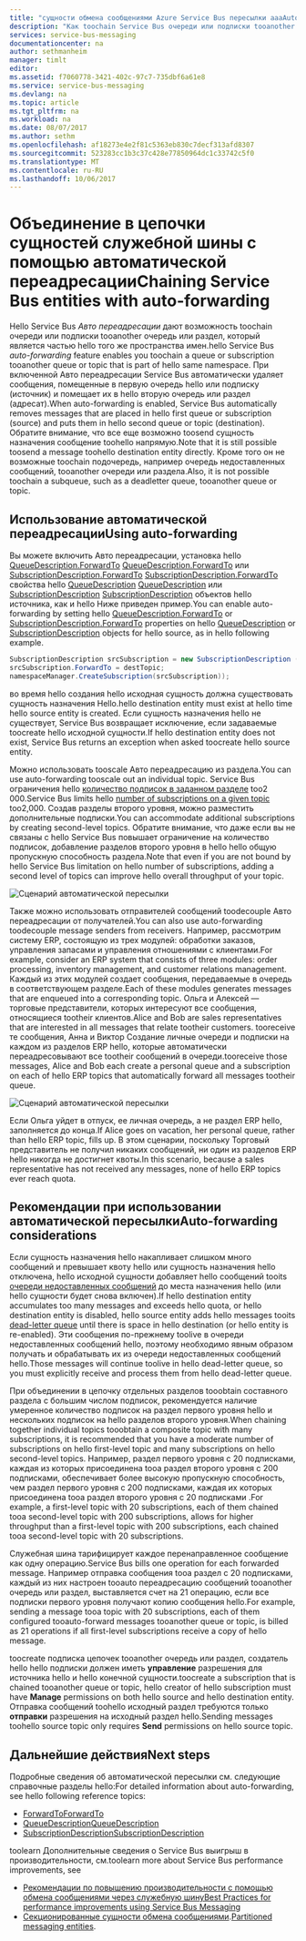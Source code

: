 ```yaml
---
title: "сущности обмена сообщениями Azure Service Bus пересылки aaaAuto | Документы Microsoft"
description: "Как toochain Service Bus очереди или подписки tooanother очереди или раздела."
services: service-bus-messaging
documentationcenter: na
author: sethmanheim
manager: timlt
editor: 
ms.assetid: f7060778-3421-402c-97c7-735dbf6a61e8
ms.service: service-bus-messaging
ms.devlang: na
ms.topic: article
ms.tgt_pltfrm: na
ms.workload: na
ms.date: 08/07/2017
ms.author: sethm
ms.openlocfilehash: af18273e4e2f81c5363eb830c7decf313afd8307
ms.sourcegitcommit: 523283cc1b3c37c428e77850964dc1c33742c5f0
ms.translationtype: MT
ms.contentlocale: ru-RU
ms.lasthandoff: 10/06/2017
---
```

# <a name="chaining-service-bus-entities-with-auto-forwarding"></a><span data-ttu-id="c98fc-103">Объединение в цепочки сущностей служебной шины с помощью автоматической переадресации</span><span class="sxs-lookup"><span data-stu-id="c98fc-103">Chaining Service Bus entities with auto-forwarding</span></span>

<span data-ttu-id="c98fc-104">Hello Service Bus *Авто переадресации* дают возможность toochain очереди или подписки tooanother очередь или раздел, который является частью hello того же пространства имен.</span><span class="sxs-lookup"><span data-stu-id="c98fc-104">hello Service Bus *auto-forwarding* feature enables you toochain a queue or subscription tooanother queue or topic that is part of hello same namespace.</span></span> <span data-ttu-id="c98fc-105">При включенной Авто переадресации Service Bus автоматически удаляет сообщения, помещенные в первую очередь hello или подписку (источник) и помещает их в hello вторую очередь или раздел (адресат).</span><span class="sxs-lookup"><span data-stu-id="c98fc-105">When auto-forwarding is enabled, Service Bus automatically removes messages that are placed in hello first queue or subscription (source) and puts them in hello second queue or topic (destination).</span></span> <span data-ttu-id="c98fc-106">Обратите внимание, что все еще возможно toosend сущность назначения сообщение toohello напрямую.</span><span class="sxs-lookup"><span data-stu-id="c98fc-106">Note that it is still possible toosend a message toohello destination entity directly.</span></span> <span data-ttu-id="c98fc-107">Кроме того он не возможные toochain подочередь, например очередь недоставленных сообщений, tooanother очереди или раздела.</span><span class="sxs-lookup"><span data-stu-id="c98fc-107">Also, it is not possible toochain a subqueue, such as a deadletter queue, tooanother queue or topic.</span></span>

## <a name="using-auto-forwarding"></a><span data-ttu-id="c98fc-108">Использование автоматической переадресации</span><span class="sxs-lookup"><span data-stu-id="c98fc-108">Using auto-forwarding</span></span>
<span data-ttu-id="c98fc-109">Вы можете включить Авто переадресации, установка hello [QueueDescription.ForwardTo] [ QueueDescription.ForwardTo] или [SubscriptionDescription.ForwardTo] [ SubscriptionDescription.ForwardTo] свойства hello [QueueDescription] [ QueueDescription] или [SubscriptionDescription] [ SubscriptionDescription] объектов hello источника, как и hello Ниже приведен пример.</span><span class="sxs-lookup"><span data-stu-id="c98fc-109">You can enable auto-forwarding by setting hello [QueueDescription.ForwardTo][QueueDescription.ForwardTo] or [SubscriptionDescription.ForwardTo][SubscriptionDescription.ForwardTo] properties on hello [QueueDescription][QueueDescription] or [SubscriptionDescription][SubscriptionDescription] objects for hello source, as in hello following example.</span></span>

```csharp
SubscriptionDescription srcSubscription = new SubscriptionDescription (srcTopic, srcSubscriptionName);
srcSubscription.ForwardTo = destTopic;
namespaceManager.CreateSubscription(srcSubscription));
```

<span data-ttu-id="c98fc-110">во время hello создания hello исходная сущность должна существовать сущность назначения Hello.</span><span class="sxs-lookup"><span data-stu-id="c98fc-110">hello destination entity must exist at hello time hello source entity is created.</span></span> <span data-ttu-id="c98fc-111">Если сущность назначения hello не существует, Service Bus возвращает исключение, если задаваемые toocreate hello исходной сущности.</span><span class="sxs-lookup"><span data-stu-id="c98fc-111">If hello destination entity does not exist, Service Bus returns an exception when asked toocreate hello source entity.</span></span>

<span data-ttu-id="c98fc-112">Можно использовать tooscale Авто переадресацию из раздела.</span><span class="sxs-lookup"><span data-stu-id="c98fc-112">You can use auto-forwarding tooscale out an individual topic.</span></span> <span data-ttu-id="c98fc-113">Service Bus ограничения hello [количество подписок в заданном разделе](service-bus-quotas.md) too2 000.</span><span class="sxs-lookup"><span data-stu-id="c98fc-113">Service Bus limits hello [number of subscriptions on a given topic](service-bus-quotas.md) too2,000.</span></span> <span data-ttu-id="c98fc-114">Создав разделы второго уровня, можно разместить дополнительные подписки.</span><span class="sxs-lookup"><span data-stu-id="c98fc-114">You can accommodate additional subscriptions by creating second-level topics.</span></span> <span data-ttu-id="c98fc-115">Обратите внимание, что даже если вы не связаны с hello Service Bus повышает ограничение на количество подписок, добавление разделов второго уровня в hello hello общую пропускную способность раздела.</span><span class="sxs-lookup"><span data-stu-id="c98fc-115">Note that even if you are not bound by hello Service Bus limitation on hello number of subscriptions, adding a second level of topics can improve hello overall throughput of your topic.</span></span>

![Сценарий автоматической пересылки][0]

<span data-ttu-id="c98fc-117">Также можно использовать отправителей сообщений toodecouple Авто переадресации от получателей.</span><span class="sxs-lookup"><span data-stu-id="c98fc-117">You can also use auto-forwarding toodecouple message senders from receivers.</span></span> <span data-ttu-id="c98fc-118">Например, рассмотрим систему ERP, состоящую из трех модулей: обработки заказов, управления запасами и управления отношениями с клиентами.</span><span class="sxs-lookup"><span data-stu-id="c98fc-118">For example, consider an ERP system that consists of three modules: order processing, inventory management, and customer relations management.</span></span> <span data-ttu-id="c98fc-119">Каждый из этих модулей создает сообщения, передаваемые в очередь в соответствующем разделе.</span><span class="sxs-lookup"><span data-stu-id="c98fc-119">Each of these modules generates messages that are enqueued into a corresponding topic.</span></span> <span data-ttu-id="c98fc-120">Ольга и Алексей — торговые представители, которых интересуют все сообщения, относящиеся tootheir клиентов.</span><span class="sxs-lookup"><span data-stu-id="c98fc-120">Alice and Bob are sales representatives that are interested in all messages that relate tootheir customers.</span></span> <span data-ttu-id="c98fc-121">tooreceive те сообщения, Анна и Виктор Создание личные очереди и подписки на каждом из разделов ERP hello, которые автоматически переадресовывают все tootheir сообщений в очереди.</span><span class="sxs-lookup"><span data-stu-id="c98fc-121">tooreceive those messages, Alice and Bob each create a personal queue and a subscription on each of hello ERP topics that automatically forward all messages tootheir queue.</span></span>

![Сценарий автоматической пересылки][1]

<span data-ttu-id="c98fc-123">Если Ольга уйдет в отпуск, ее личная очередь, а не раздел ERP hello, заполняется до конца.</span><span class="sxs-lookup"><span data-stu-id="c98fc-123">If Alice goes on vacation, her personal queue, rather than hello ERP topic, fills up.</span></span> <span data-ttu-id="c98fc-124">В этом сценарии, поскольку Торговый представитель не получил никаких сообщений, ни один из разделов ERP hello никогда не достигнет квоты.</span><span class="sxs-lookup"><span data-stu-id="c98fc-124">In this scenario, because a sales representative has not received any messages, none of hello ERP topics ever reach quota.</span></span>

## <a name="auto-forwarding-considerations"></a><span data-ttu-id="c98fc-125">Рекомендации при использовании автоматической пересылки</span><span class="sxs-lookup"><span data-stu-id="c98fc-125">Auto-forwarding considerations</span></span>

<span data-ttu-id="c98fc-126">Если сущность назначения hello накапливает слишком много сообщений и превышает квоту hello или сущность назначения hello отключена, hello исходной сущности добавляет hello сообщений tooits [очереди недоставленных сообщений](service-bus-dead-letter-queues.md) до места назначения hello (или hello сущности будет снова включен).</span><span class="sxs-lookup"><span data-stu-id="c98fc-126">If hello destination entity accumulates too many messages and exceeds hello quota, or hello destination entity is disabled, hello source entity adds hello messages tooits [dead-letter queue](service-bus-dead-letter-queues.md) until there is space in hello destination (or hello entity is re-enabled).</span></span> <span data-ttu-id="c98fc-127">Эти сообщения по-прежнему toolive в очереди недоставленных сообщений hello, поэтому необходимо явным образом получать и обрабатывать их из очереди недоставленных сообщений hello.</span><span class="sxs-lookup"><span data-stu-id="c98fc-127">Those messages will continue toolive in hello dead-letter queue, so you must explicitly receive and process them from hello dead-letter queue.</span></span>

<span data-ttu-id="c98fc-128">При объединении в цепочку отдельных разделов tooobtain составного раздела с большим числом подписок, рекомендуется наличие умеренное количество подписок на раздел первого уровня hello и нескольких подписок на hello разделов второго уровня.</span><span class="sxs-lookup"><span data-stu-id="c98fc-128">When chaining together individual topics tooobtain a composite topic with many subscriptions, it is recommended that you have a moderate number of subscriptions on hello first-level topic and many subscriptions on hello second-level topics.</span></span> <span data-ttu-id="c98fc-129">Например, раздел первого уровня с 20 подписками, каждая из которых присоединена tooa раздел второго уровня с 200 подписками, обеспечивает более высокую пропускную способность, чем раздел первого уровня с 200 подписками, каждая их которых присоединена tooa раздел второго уровня с 20 подписками .</span><span class="sxs-lookup"><span data-stu-id="c98fc-129">For example, a first-level topic with 20 subscriptions, each of them chained tooa second-level topic with 200 subscriptions, allows for higher throughput than a first-level topic with 200 subscriptions, each chained tooa second-level topic with 20 subscriptions.</span></span>

<span data-ttu-id="c98fc-130">Служебная шина тарифицирует каждое перенаправленное сообщение как одну операцию.</span><span class="sxs-lookup"><span data-stu-id="c98fc-130">Service Bus bills one operation for each forwarded message.</span></span> <span data-ttu-id="c98fc-131">Например отправка сообщения tooa раздел с 20 подписками, каждый из них настроен tooauto переадресацию сообщений tooanother очередь или раздел, выставляется счет на 21 операцию, если все подписки первого уровня получают копию сообщения hello.</span><span class="sxs-lookup"><span data-stu-id="c98fc-131">For example, sending a message tooa topic with 20 subscriptions, each of them configured tooauto-forward messages tooanother queue or topic, is billed as 21 operations if all first-level subscriptions receive a copy of hello message.</span></span>

<span data-ttu-id="c98fc-132">toocreate подписка цепочек tooanother очередь или раздел, создатель hello hello подписки должен иметь **управление** разрешения для источника hello и hello конечной сущности.</span><span class="sxs-lookup"><span data-stu-id="c98fc-132">toocreate a subscription that is chained tooanother queue or topic, hello creator of hello subscription must have **Manage** permissions on both hello source and hello destination entity.</span></span> <span data-ttu-id="c98fc-133">Отправка сообщений toohello исходный раздел требуются только **отправки** разрешения на исходный раздел hello.</span><span class="sxs-lookup"><span data-stu-id="c98fc-133">Sending messages toohello source topic only requires **Send** permissions on hello source topic.</span></span>

## <a name="next-steps"></a><span data-ttu-id="c98fc-134">Дальнейшие действия</span><span class="sxs-lookup"><span data-stu-id="c98fc-134">Next steps</span></span>

<span data-ttu-id="c98fc-135">Подробные сведения об автоматической пересылки см. следующие справочные разделы hello:</span><span class="sxs-lookup"><span data-stu-id="c98fc-135">For detailed information about auto-forwarding, see hello following reference topics:</span></span>

* <span data-ttu-id="c98fc-136">[ForwardTo][QueueDescription.ForwardTo]</span><span class="sxs-lookup"><span data-stu-id="c98fc-136">[ForwardTo][QueueDescription.ForwardTo]</span></span>
* <span data-ttu-id="c98fc-137">[QueueDescription][QueueDescription]</span><span class="sxs-lookup"><span data-stu-id="c98fc-137">[QueueDescription][QueueDescription]</span></span>
* <span data-ttu-id="c98fc-138">[SubscriptionDescription][SubscriptionDescription]</span><span class="sxs-lookup"><span data-stu-id="c98fc-138">[SubscriptionDescription][SubscriptionDescription]</span></span>

<span data-ttu-id="c98fc-139">toolearn Дополнительные сведения о Service Bus выигрыш в производительности, см.</span><span class="sxs-lookup"><span data-stu-id="c98fc-139">toolearn more about Service Bus performance improvements, see</span></span> 

* [<span data-ttu-id="c98fc-140">Рекомендации по повышению производительности с помощью обмена сообщениями через служебную шину</span><span class="sxs-lookup"><span data-stu-id="c98fc-140">Best Practices for performance improvements using Service Bus Messaging</span></span>](service-bus-performance-improvements.md)
* <span data-ttu-id="c98fc-141">[Секционированные сущности обмена сообщениями][Partitioned messaging entities].</span><span class="sxs-lookup"><span data-stu-id="c98fc-141">[Partitioned messaging entities][Partitioned messaging entities].</span></span>

[QueueDescription.ForwardTo]: /dotnet/api/microsoft.servicebus.messaging.queuedescription.forwardto#Microsoft_ServiceBus_Messaging_QueueDescription_ForwardTo
[SubscriptionDescription.ForwardTo]: /dotnet/api/microsoft.servicebus.messaging.subscriptiondescription.forwardto#Microsoft_ServiceBus_Messaging_SubscriptionDescription_ForwardTo
[QueueDescription]: /dotnet/api/microsoft.servicebus.messaging.queuedescription
[SubscriptionDescription]: /dotnet/api/microsoft.servicebus.messaging.queuedescription
[0]: ./media/service-bus-auto-forwarding/IC628631.gif
[1]: ./media/service-bus-auto-forwarding/IC628632.gif
[Partitioned messaging entities]: service-bus-partitioning.md
